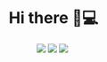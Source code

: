 <h1 align='center'>
  Hi there 👋💻
</h1>

<!--
<p align='center'>
  ...
</p>
-->

<p align='center'>
  
  <img src="[https://img.shields.io/badge/linkedin-%230077B5.svg?&style=for-the-badge&logo=linkedin&logoColor=white](https://img.shields.io/badge/Python-FFD43B?style=for-the-badge&logo=python&logoColor=blue)"/>
  <img src="https://img.shields.io/badge/VIM-%2311AB00.svg?&style=for-the-badge&logo=vim&logoColor=white"/>        
  <img src="https://img.shields.io/badge/Fedora-294172?style=for-the-badge&logo=fedora&logoColor=white"/>        
  <img src=""/>
</p>

<!--
<img src="https://github-readme-stats.vercel.app/api/top-langs/?username=0xGuillaume">
-->
